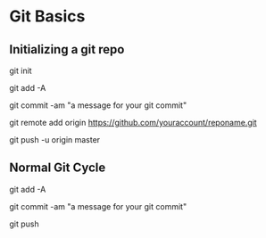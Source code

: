 # Git Basics

## Initializing a git repo
git init

git add -A

git commit -am "a message for your git commit"

git remote add origin https://github.com/youraccount/reponame.git

git push -u origin master


## Normal Git Cycle

git add -A

git commit -am "a message for your git commit"

git push


